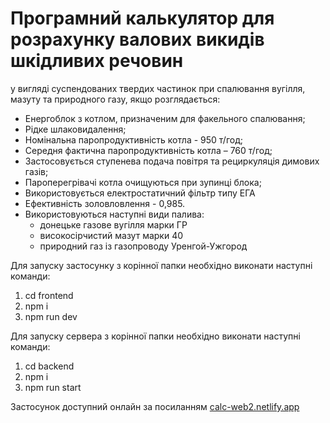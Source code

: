 # Програмний калькулятор для розрахунку валових викидів шкідливих речовин

у вигляді суспендованих твердих частинок при спалювання вугілля, мазуту та природного газу, якщо розглядається:

-   Енергоблок з котлом, призначеним для факельного спалювання;
-   Рідке шлаковидалення;
-   Номінальна паропродуктивність котла - 950 т/год;
-   Середня фактична паропродуктивність котла – 760 т/год;
-   Застосовується ступенева подача повітря та рециркуляція димових газів;
-   Пароперегрівачі котла очищуються при зупинці блока;
-   Використовується електростатичний фільтр типу ЕГА
-   Ефективність золовловлення - 0,985.
-   Використовуються наступні види палива:
    -   донецьке газове вугілля марки ГР
    -   високосірчистий мазут марки 40
    -   природний газ із газопроводу Уренгой-Ужгород

Для запуску застосунку з корінної папки необхідно виконати наступні команди:

1. cd frontend
2. npm i
3. npm run dev

Для запуску сервера з корінної папки необхідно виконати наступні команди:

1. cd backend
2. npm i
3. npm run start

Застосунок доступний онлайн за посиланням [calc-web2.netlify.app](https://calc-web2.netlify.app/)
